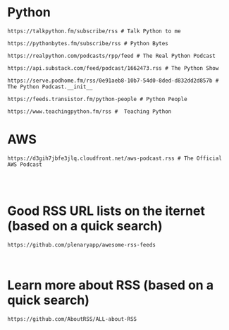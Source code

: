 



# Python

```
https://talkpython.fm/subscribe/rss # Talk Python to me

https://pythonbytes.fm/subscribe/rss # Python Bytes

https://realpython.com/podcasts/rpp/feed # The Real Python Podcast

https://api.substack.com/feed/podcast/1662473.rss # The Python Show

https://serve.podhome.fm/rss/0e91aeb8-10b7-54d0-8ded-d832dd2d857b # The Python Podcast.__init__

https://feeds.transistor.fm/python-people # Python People

https://www.teachingpython.fm/rss #  Teaching Python

```

# AWS

```
https://d3gih7jbfe3jlq.cloudfront.net/aws-podcast.rss # The Official AWS Podcast




```


# Good RSS URL lists on the iternet (based on a quick search)

```
https://github.com/plenaryapp/awesome-rss-feeds 



```

# Learn more about RSS (based on a quick search)
```
https://github.com/AboutRSS/ALL-about-RSS



```



